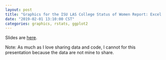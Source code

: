 ```yaml
---
layout: post
title: "Graphics for the ISU LAS College Status of Women Report: Excel to ggplot2"
date: "2019-02-01 13:10:00 CST"
categories: graphics, rstats, ggplot2
---
```



Slides are [here](../static/presentations/Misc/GraphicsGroupISU/2019-02-01/las-status-women-graphics-group.html). 

Note: As much as I love sharing data and code, I cannot for this presentation because the data are not mine to share. 
